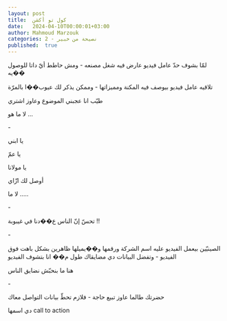 ```yaml
---
layout: post
title:  كول تو أكشن
date:   2024-04-10T00:00:01+03:00
author: Mahmoud Marzouk
categories: 2 - نصيحة من خبير
published:  true
---
```

لمّا بشوف حدّ عامل فيديو عارض فيه شغل مصنعه - ومش حاطط أيّ داتا للوصول
��يه

تلاقيه عامل فيديو بيوصف فيه المكنة ومميزاتها - وممكن يذكر لك عيوب��ا
بالمرّة

طيّب انا عجبني الموضوع وعاوز اشتري

لا ما هو \...

\-

يا ابني

يا عمّ

يا مولانا

أوصل لك ازّاي

لا ما \.....

\-

تحسّ إنّ الناس ع��دنا في غيبوبة !!

\-

الصينيّين بيعمل الفيديو عليه اسم الشركة ورقمها و��يميلها ظاهرين بشكل باهت
فوق الفيديو - وتفضل البيانات دي مضايقاك طول م�� انا بتشوف
الفيديو

هنا ما بنحبّش نضايق الناس

\-

حضرتك طالما عاوز تبيع حاجة - فلازم تحطّ بيانات التواصل معاك

دي اسمها call to action
